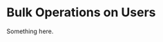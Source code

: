 [title]: # (Bulk Operations on Users)
[tags]: # (XXX)
[priority]: # (6105)
# Bulk Operations on Users
Something here.

